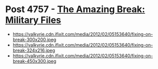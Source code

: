 # Post 4757 - [The Amazing Break: Military Files](https://www.ifixit.com/News/4757/the-amazing-break-military-files)

- https://valkyrie.cdn.ifixit.com/media/2012/02/05153640/fixing-on-break-300x200.jpeg
- https://valkyrie.cdn.ifixit.com/media/2012/02/05153640/fixing-on-break-324x216.jpeg
- https://valkyrie.cdn.ifixit.com/media/2012/02/05153640/fixing-on-break-450x300.jpeg
